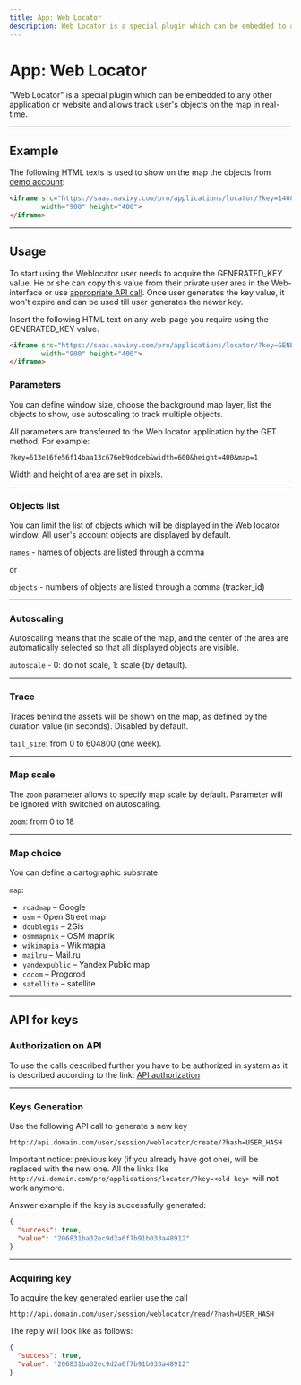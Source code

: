 ```yaml
---
title: App: Web Locator
description: Web Locator is a special plugin which can be embedded to any other application or website and allows track user's objects on the map in real-time.
---
```


# App: Web Locator

"Web Locator" is a special plugin which can be embedded to any other application or website 
and allows track user's objects on the map in real-time.

***

## Example

The following HTML texts is used to show on the map the objects from
[demo account](https://www.navixy.com/demo/):
```html
<iframe src="https://saas.navixy.com/pro/applications/locator/?key=14084cd4a31f702341afb3fd6f81e475" 
        width="900" height="400">
</iframe>
```

***

## Usage

To start using the Weblocator user needs to acquire the GENERATED\_KEY value. 
He or she can copy this value from their private user area in the Web-interface 
or use [appropriate API call](../../backend-api/resources/commons/user/session/weblocator.md#create). 
Once user generates the key value, it won't expire and can be used till user generates the newer key.

Insert the following HTML text on any web-page you require using the GENERATED\_KEY value.
```html
<iframe src="https://saas.navixy.com/pro/applications/locator/?key=GENERATED_KEY" 
        width="900" height="400">
</iframe>
```

### Parameters

You can define window size, choose the background map layer, list the objects to show, 
use autoscaling to track multiple objects.

All parameters are transferred to the Web locator application by the GET method. For example:

    ?key=613e16fe56f14baa13c676eb9ddceb&width=600&height=400&map=1

Width and height of area are set in pixels.

***

### Objects list

You can limit the list of objects which will be displayed in the Web locator window. 
All user's account objects are displayed by default.

`names` - names of objects are listed through a comma

or

`objects` - numbers of objects are listed through a comma (tracker_id)

***

### Autoscaling

Autoscaling means that the scale of the map, and the center of the area are automatically selected so that all displayed
objects are visible.

`autoscale` - 0: do not scale, 1: scale (by default).

***

### Trace

Traces behind the assets will be shown on the map, as defined by the duration value 
(in seconds). Disabled by default.

`tail_size`: from 0 to 604800 (one week).

***

### Map scale

The `zoom` parameter allows to specify map scale by default. Parameter will be ignored 
with switched on autoscaling.

`zoom`: from 0 to 18

***

### Map choice

You can define a cartographic substrate

`map`:

*   `roadmap` – Google
*   `osm` – Open Street map
*   `doublegis` – 2Gis
*   `osmmapnik` – OSM mapnik
*   `wikimapia` – Wikimapia
*   `mailru` – Mail.ru
*   `yandexpublic` – Yandex Public map
*   `cdcom` – Progorod
*   `satellite` – satellite

***

## API for keys

### Authorization on API

To use the calls described further you have to be authorized in system as it is 
described according to the link: [API authorization][1]

  [1]: ./../../backend-api/getting-started.md#authorization-and-access-levels

***

### Keys Generation

Use the following API call to generate a new key 

    http://api.domain.com/user/session/weblocator/create/?hash=USER_HASH

Important notice: previous key (if you already have got one), will be replaced with the new one. 
All the links like `http://ui.domain.com/pro/applications/locator/?key=<old key>` will not work anymore.

Answer example if the key is successfully generated:
```json
{
  "success": true,
  "value": "206831ba32ec9d2a6f7b91b033a48912"
}
```

***

### Acquiring key

To acquire the key generated earlier use the call 

    http://api.domain.com/user/session/weblocator/read/?hash=USER_HASH

The reply will look like as follows:
```json
{
  "success": true,
  "value": "206831ba32ec9d2a6f7b91b033a48912"
}
```
